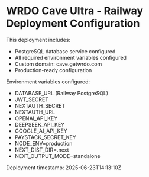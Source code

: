 # WRDO Cave Ultra - Railway Deployment Configuration

This deployment includes:
- PostgreSQL database service configured
- All required environment variables configured
- Custom domain: cave.getwrdo.com
- Production-ready configuration

Environment variables configured:
- DATABASE_URL (Railway PostgreSQL)
- JWT_SECRET
- NEXTAUTH_SECRET
- NEXTAUTH_URL
- OPENAI_API_KEY
- DEEPSEEK_API_KEY
- GOOGLE_AI_API_KEY
- PAYSTACK_SECRET_KEY
- NODE_ENV=production
- NEXT_DIST_DIR=.next
- NEXT_OUTPUT_MODE=standalone

Deployment timestamp: 2025-06-23T14:13:10Z
